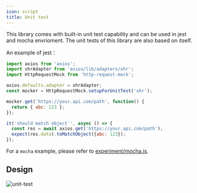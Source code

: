 ```yaml
---
icon: script
title: Unit test
---
```


This library comes with built-in unit test capability and can be used in jest and mocha envrioment.
The unit tests of this library are also based on itself.

An example of jest：
```javascript
import axios from 'axios';
import xhrAdapter from 'axios/lib/adapters/xhr';
import HttpRequestMock from 'http-request-mock';

axios.defaults.adapter = xhrAdapter;
const mocker = HttpRequestMock.setupForUnitTest('xhr');

mocker.get('https://your.api.com/path', function() {
  return { abc: 123 };
});

it('should match object`', async () => {
  const res = await axios.get('https://your.api.com/path');
  expect(res.data).toMatchObject({abc: 123});
});
```

For a `mocha` example, please refer to [experiment/mocha.js](https://github.com/huturen/http-request-mock/blob/main/experiment/mocha.js).


## Design

![unit-test](/http-request-mock-homepage/imgs/unittest.png)
